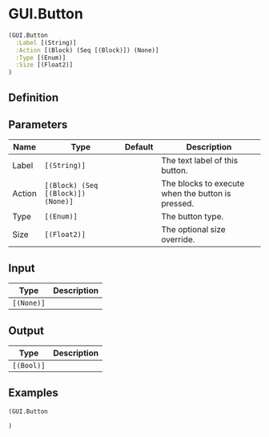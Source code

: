 # GUI.Button

```clojure
(GUI.Button
  :Label [(String)]
  :Action [(Block) (Seq [(Block)]) (None)]
  :Type [(Enum)]
  :Size [(Float2)]
)
```

## Definition


## Parameters
| Name | Type | Default | Description |
|------|------|---------|-------------|
| Label | `[(String)]` |  | The text label of this button. |
| Action | `[(Block) (Seq [(Block)]) (None)]` |  | The blocks to execute when the button is pressed. |
| Type | `[(Enum)]` |  | The button type. |
| Size | `[(Float2)]` |  | The optional size override. |


## Input
| Type | Description |
|------|-------------|
| `[(None)]` |  |


## Output
| Type | Description |
|------|-------------|
| `[(Bool)]` |  |


## Examples

```clojure
(GUI.Button

)
```
